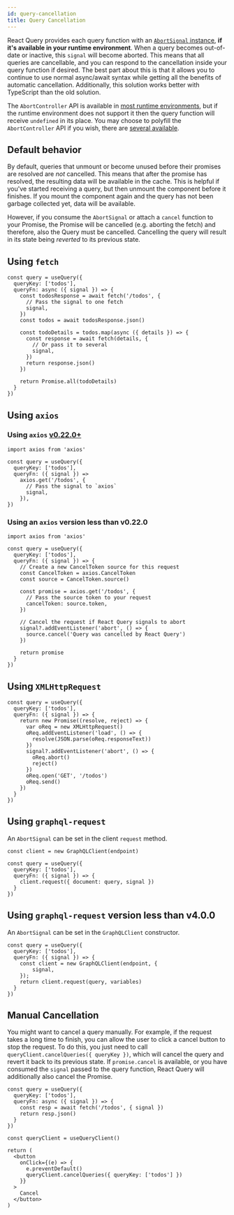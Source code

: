 ```yaml
---
id: query-cancellation
title: Query Cancellation
---
```


React Query provides each query function with an [`AbortSignal` instance](https://developer.mozilla.org/docs/Web/API/AbortSignal), **if it's available in your runtime environment**. When a query becomes out-of-date or inactive, this `signal` will become aborted. This means that all queries are cancellable, and you can respond to the cancellation inside your query function if desired. The best part about this is that it allows you to continue to use normal async/await syntax while getting all the benefits of automatic cancellation. Additionally, this solution works better with TypeScript than the old solution.

The `AbortController` API is available in [most runtime environments](https://developer.mozilla.org/docs/Web/API/AbortController#browser_compatibility), but if the runtime environment does not support it then the query function will receive `undefined` in its place. You may choose to polyfill the `AbortController` API if you wish, there are [several available](https://www.npmjs.com/search?q=abortcontroller%20polyfill).

## Default behavior

By default, queries that unmount or become unused before their promises are resolved are _not_ cancelled. This means that after the promise has resolved, the resulting data will be available in the cache. This is helpful if you've started receiving a query, but then unmount the component before it finishes. If you mount the component again and the query has not been garbage collected yet, data will be available.

However, if you consume the `AbortSignal` or attach a `cancel` function to your Promise, the Promise will be cancelled (e.g. aborting the fetch) and therefore, also the Query must be cancelled. Cancelling the query will result in its state being _reverted_ to its previous state.

## Using `fetch`

```tsx
const query = useQuery({
  queryKey: ['todos'],
  queryFn: async ({ signal }) => {
    const todosResponse = await fetch('/todos', {
      // Pass the signal to one fetch
      signal,
    })
    const todos = await todosResponse.json()

    const todoDetails = todos.map(async ({ details }) => {
      const response = await fetch(details, {
        // Or pass it to several
        signal,
      })
      return response.json()
    })

    return Promise.all(todoDetails)
  }
})
```

## Using `axios`

### Using `axios` [v0.22.0+](https://github.com/axios/axios/releases/tag/v0.22.0)

```tsx
import axios from 'axios'

const query = useQuery({
  queryKey: ['todos'],
  queryFn: ({ signal }) =>
    axios.get('/todos', {
      // Pass the signal to `axios`
      signal,
    }),
})
```

### Using an `axios` version less than v0.22.0

```tsx
import axios from 'axios'

const query = useQuery({
  queryKey: ['todos'],
  queryFn: ({ signal }) => {
    // Create a new CancelToken source for this request
    const CancelToken = axios.CancelToken
    const source = CancelToken.source()

    const promise = axios.get('/todos', {
      // Pass the source token to your request
      cancelToken: source.token,
    })

    // Cancel the request if React Query signals to abort
    signal?.addEventListener('abort', () => {
      source.cancel('Query was cancelled by React Query')
    })

    return promise
  }
})
```

## Using `XMLHttpRequest`

```tsx
const query = useQuery({
  queryKey: ['todos'],
  queryFn: ({ signal }) => {
    return new Promise((resolve, reject) => {
      var oReq = new XMLHttpRequest()
      oReq.addEventListener('load', () => {
        resolve(JSON.parse(oReq.responseText))
      })
      signal?.addEventListener('abort', () => {
        oReq.abort()
        reject()
      })
      oReq.open('GET', '/todos')
      oReq.send()
    })
  }
})
```

## Using `graphql-request`

An `AbortSignal` can be set in the client `request` method.

```tsx
const client = new GraphQLClient(endpoint)

const query = useQuery({
  queryKey: ['todos'],
  queryFn: ({ signal }) => {
    client.request({ document: query, signal })
  }
})
```

## Using `graphql-request`  version less than v4.0.0

An `AbortSignal` can be set in the `GraphQLClient` constructor.

```tsx
const query = useQuery({
  queryKey: ['todos'],
  queryFn: ({ signal }) => {
    const client = new GraphQLClient(endpoint, {
        signal,
    });
    return client.request(query, variables)
  }
})
```

## Manual Cancellation

You might want to cancel a query manually. For example, if the request takes a long time to finish, you can allow the user to click a cancel button to stop the request. To do this, you just need to call `queryClient.cancelQueries({ queryKey })`, which will cancel the query and revert it back to its previous state. If `promise.cancel` is available, or you have consumed the `signal` passed to the query function, React Query will additionally also cancel the Promise.

```tsx
const query = useQuery({
  queryKey: ['todos'],
  queryFn: async ({ signal }) => {
    const resp = await fetch('/todos', { signal })
    return resp.json()
  }
})

const queryClient = useQueryClient()

return (
  <button
    onClick={(e) => {
      e.preventDefault()
      queryClient.cancelQueries({ queryKey: ['todos'] })
    }}
  >
    Cancel
  </button>
)
```
